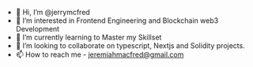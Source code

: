 - 👋 Hi, I’m @jerrymcfred
- 👀 I’m interested in Frontend Engineering and Blockchain web3 Development
- 🌱 I’m currently learning to Master my Skillset
- 💞️ I’m looking to collaborate on typescript, Nextjs and Solidity projects.
- 📫 How to reach me - jeremiahmacfred@gmail.com

<!---
jerrymcfred/jerrymcfred is a ✨ special ✨ repository because its `README.md` (this file) appears on your GitHub profile.
You can click the Preview link to take a look at your changes.
--->
